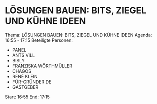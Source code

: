 # LÖSUNGEN BAUEN: BITS, ZIEGEL UND KÜHNE IDEEN
Thema: LÖSUNGEN BAUEN: BITS, ZIEGEL UND KÜHNE IDEEN
Agenda: 16:55 - 17:15
Beteiligte Personen:
- PANEL
- ANTS VILL
- BISLY
- FRANZISKA WÖRTHMÜLLER
- CHAGOS
- RENÉ KLEIN
- FÜR-GRÜNDER.DE
- GASTGEBER

Start: 16:55
End: 17:15
